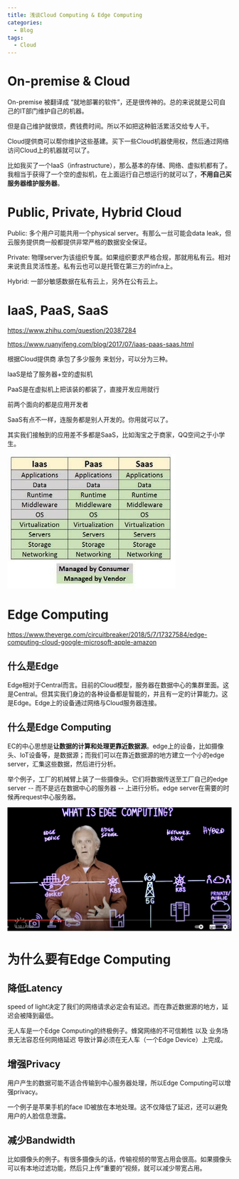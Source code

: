 ```yaml
---
title: 浅谈Cloud Computing & Edge Computing
categories:
  - Blog
tags:
  - Cloud
---
```


# On-premise & Cloud

On-premise 被翻译成 “就地部署的软件”，还是很传神的。总的来说就是公司自己的IT部门维护自己的机器。

但是自己维护就很烦，费钱费时间。所以不如把这种脏活累活交给专人干。

Cloud提供商可以帮你维护这些基建。买下一些Cloud机器使用权，然后通过网络访问Cloud上的机器就可以了。

比如我买了一个IaaS（infrastructure），那么基本的存储、网络、虚拟机都有了。我相当于获得了一个空的虚拟机，在上面运行自己想运行的就可以了，**不用自己买服务器维护服务器**。

# Public, Private, Hybrid Cloud

Public: 多个用户可能共用一个physical server。有那么一丝可能会data leak，但云服务提供商一般都提供非常严格的数据安全保证。

Private: 物理server为该组织专属。如果组织要求严格合规，那就用私有云。相对来说贵且灵活性差。私有云也可以是托管在第三方的infra上。

Hybrid: 一部分敏感数据在私有云上，另外在公有云上。

# IaaS, PaaS, SaaS

https://www.zhihu.com/question/20387284

https://www.ruanyifeng.com/blog/2017/07/iaas-paas-saas.html

根据Cloud提供商 承包了多少服务 来划分，可以分为三种。

IaaS是给了服务器+空的虚拟机

PaaS是在虚拟机上把该装的都装了，直接开发应用就行

前两个面向的都是应用开发者

SaaS有点不一样，连服务都是别人开发的。你用就可以了。

其实我们接触到的应用差不多都是SaaS，比如淘宝之于商家，QQ空间之于小学生。

![](/assets/cloud/aas.jpeg)

# Edge Computing

https://www.theverge.com/circuitbreaker/2018/5/7/17327584/edge-computing-cloud-google-microsoft-apple-amazon

## 什么是Edge

Edge相对于Central而言。目前的Cloud模型，服务器在数据中心的集群里面。这是Central。但其实我们身边的各种设备都是智能的，并且有一定的计算能力。这是Edge。Edge上的设备通过网络与Cloud服务器连接。

## 什么是Edge Computing

EC的中心思想是**让数据的计算和处理更靠近数据源**。edge上的设备，比如摄像头、IoT设备等，是数据源；而我们可以在靠近数据源的地方建立一个小的edge server，汇集这些数据，然后进行分析。

举个例子，工厂的机械臂上装了一些摄像头。它们将数据传送至工厂自己的edge server -- 而不是远在数据中心的服务器 -- 上进行分析。edge server在需要的时候再request中心服务器。

![edge](/assets/cloud/edge.png)

# 为什么要有Edge Computing

## 降低Latency

speed of light决定了我们的网络请求必定会有延迟。而在靠近数据源的地方，延迟会被降到最低。

无人车是一个Edge Computing的终极例子。蜂窝网络的不可信赖性 以及 业务场景无法容忍任何网络延迟 导致计算必须在无人车（一个Edge Device）上完成。

## 增强Privacy

用户产生的数据可能不适合传输到中心服务器处理，所以Edge Computing可以增强privacy。

一个例子是苹果手机的face ID被放在本地处理。这不仅降低了延迟，还可以避免用户的人脸信息泄露。

## 减少Bandwidth

比如摄像头的例子。有很多摄像头的话，传输视频的带宽占用会很高。如果摄像头可以有本地过滤功能，然后只上传“重要的”视频，就可以减少带宽占用。
